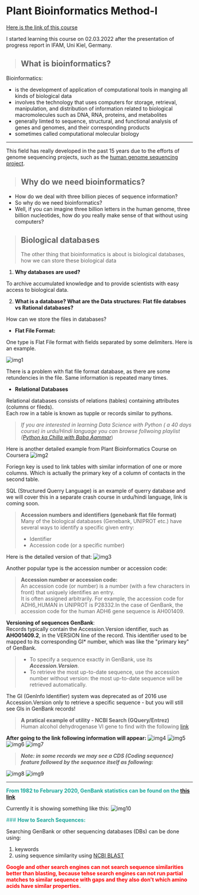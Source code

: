 # **Plant Bioinformatics Method-I** 
[Here is the link of this course](https://www.coursera.org/learn/bioinformatics-methods-1/lecture/gnPjk/lecture)

I started learning this course on 02.03.2022 after the presentation of progress report in IFAM, Uni Kiel, Germany.

> ## **What is bioinformatics?**
Bioinformatics:
- is the development of application of computational tools in manging all kinds of biological data
- involves the technology that uses computers for storage, retrieval, manipulation, and distribution of information related to biological macromolecules such as DNA, RNA, proteins, and metabolites
- generally limted to sequence, structural, and functional analysis of genes and genomes, and their corresponding products
- sometimes called computational molecular biology
---
This field has really developed in the past 15 years due to the efforts of genome sequencing projects, such as the [human genome sequencing project](https://www.genome.gov/human-genome-project).

> ## **Why do we need bioinformatics?**

- How do we deal with three billion pieces of sequence information? 
- So why do we need bioinformatics? 
- Well, if you can imagine three billion letters in the human genome, three billion nucleotides, how do you really make sense of that without using computers? 

> ## Biological databases
> The other thing that bioinformatics is about is biological databases, how we can store these biological data
1. **Why databases are used?**

To archive accumulated knowledge and to provide scientists with easy access to biological data.

2. **What is a database? What are the Data structures: Flat file databses vs Rational databases?**

How can we store the files in databases? 
- **Flat File Format:**

One type is Flat File format with fields separated by some delimiters. Here is an example.

![img1](resources/flat_file.png) 

There is a problem with flat file format database, as there are some retundencies in the file. Same information is repeated many times.

- **Relational Databases**

Relational databases consists of relations (tables) containing attributes (columns or fileds).\
Each row in a table is known as tupple or records similar to pythons. 
> _If you are interested in learning Data Science with Python ( a 40 days course) in urdu/Hindi language you can browse follwoing playlist ([Python ka Chilla with Baba Aammar](https://www.youtube.com/watch?v=QvPekMN4F0w&list=PL9XvIvvVL50HVsu-Ao8NBr0UJSO8O6lBI)_)

Here is another detailed example from Plant Bioinformatics Course on Coursera
![img2](resources/flat_file2.png)

Foriegn key is used to link tables with similar information of one or more columns. Which is actually the primary key of a column of contacts in the second table.

SQL (Structured Querry Language) is an example of querry database and we will cover this in a separate crash course in urdu/hindi language, link is coming soon.

> **Accession numbers and identifiers (genebank flat file format)**\
> Many of the biological databases (Genebank, UNIPROT etc.) have several ways to identify a specific given entry:
> - Identifier
> - Accession code (or a specific number)

Here is the detailed version of that:
![img3](resources/img3.png)

Another popular type is the accession number or accession code:
> **Accession number or accession code:**\
> An accession code (or number) is a number (with a few characters in front) that uniquely identifies an entry.\
> It is often assigned arbitrarily. For example, the
accession code for ADH6_HUMAN in UNIPROT is P28332.In the case of GenBank, the accession code for the human ADH6 gene
sequence is AH001409.

**Versioning of sequences GenBank**:\
Records typically contain the Accession.Version identifier, such as **AHO01409.2**, in the VERSION Iine of the record. This identifier used to be mapped to its corresponding GI* number, which was like the "primary key" of GenBank.

>- To specify a sequence exactly in GenBank, use its _**Accession.Version**_.
> - To retrieve the most up-to-date sequence, use the accession number without
version: the most up-to-date sequence will be retrieved automatically. 

The GI (Genlnfo ldentifier) system was deprecated as of 2016 use Accession.Version only to
retrieve a specific sequence - but you will still see Gls in GenBank records!

> **A pratical example of utility - NCBI Search (GQuery/Entrez)**\
> Human alcohol dehydrogenase VI gene to find with the following [link](https://www.ncbi.nlm.nih.gov/nuccore/AH001409)

**After going to the link following information will appear:**
![img4](resources/img4.png)
![img5](resources/img5.png)
![img6](resources/img6.png)
![img7](resources/img7.png)

> _**Note: in some records we may see a CDS (Coding sequence) feature followed by the sequence itself as following:**_


![img8](resources/img8.png)
![img9](resources/img9.png)

---
<span style="color:#1ba69a">**From 1982 to February 2020, GenBank statistics can be found on the [this link](https://www.ncbi.nlm.nih.gov/genbank/statistics/)**</span>

Currently it is showing something like this:
![img10](resources/img10.png)

<span style="color:#1ba69a">### **How to Search Sequences:**</span>

Searching GenBank or other sequencing databases (DBs) can be done using:
1. keywords
2. using sequence similarity using [NCBI BLAST](https://blast.ncbi.nlm.nih.gov/Blast.cgi)

<span style="color:Red">**Google and other search engines can not search sequence similarities better than blasting, because tehse search engines can not run partial matches to similar sequence with gaps and they also don't which amino acids have similar properties.**</span>

<!-- 
#this is how you can add colors to text
<span style="color:blue">Your text here</span>

 -->
